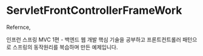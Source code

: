 # ServletFrontControllerFrameWork
Refernce, 

인프런 스프링 MVC 1편 - 백엔드 웹 개발 핵심 기술을 공부하고 프론트컨트롤러 패턴으로 스프링의 동작원리를 복습하며 만든 예제입니다.
